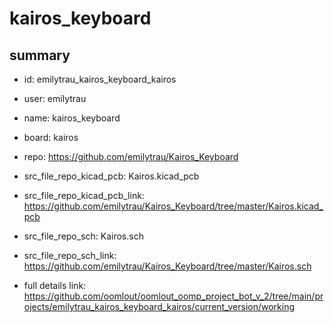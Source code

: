 # kairos_keyboard
 
## summary 
* id: emilytrau_kairos_keyboard_kairos
* user: emilytrau
* name: kairos_keyboard
* board: kairos
* repo: https://github.com/emilytrau/Kairos_Keyboard
* src_file_repo_kicad_pcb: Kairos.kicad_pcb
* src_file_repo_kicad_pcb_link: https://github.com/emilytrau/Kairos_Keyboard/tree/master/Kairos.kicad_pcb


* src_file_repo_sch: Kairos.sch
* src_file_repo_sch_link: https://github.com/emilytrau/Kairos_Keyboard/tree/master/Kairos.sch
* full details link: https://github.com/oomlout/oomlout_oomp_project_bot_v_2/tree/main/projects/emilytrau_kairos_keyboard_kairos/current_version/working  







